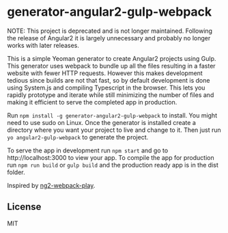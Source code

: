 # generator-angular2-gulp-webpack

NOTE: This project is deprecated and is not longer maintained. Following the release of Angular2 it is largely unnecessary and probably no longer works with later releases.

This is a simple Yeoman generator to create Angular2 projects using Gulp. This generator uses webpack to bundle up all the files resulting in a faster website with fewer HTTP requests. However this makes development tedious since builds are not that fast, so by default development is done using System.js and compiling Typescript in the browser. This lets you rapidly prototype and iterate while still minimizing the number of files and making it efficient to serve the completed app in production.

Run `npm install -g generator-angular2-gulp-webpack` to install. You might need to use sudo on Linux. Once the generator is installed create a directory where you want your project to live and change to it. Then just run `yo angular2-gulp-webpack` to generate the project.

To serve the app in development run `npm start` and go to http://localhost:3000 to view your app. To compile the app for production run `npm run build` or `gulp build` and the production ready app is in the dist folder.

Inspired by [ng2-webpack-play](https://github.com/pkozlowski-opensource/ng2-webpack-play).
## License

MIT
